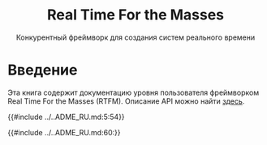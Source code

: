 <h1 align="center">Real Time For the Masses</h1>

<p align="center">Конкурентный фреймворк для создания систем реального времени</p>

# Введение

Эта книга содержит документацию уровня пользователя фреймворком Real Time For the Masses
(RTFM). Описание API можно найти [здесь](../api/rtfm/index.html).

{{#include ../..ADME_RU.md:5:54}}

{{#include ../..ADME_RU.md:60:}}
